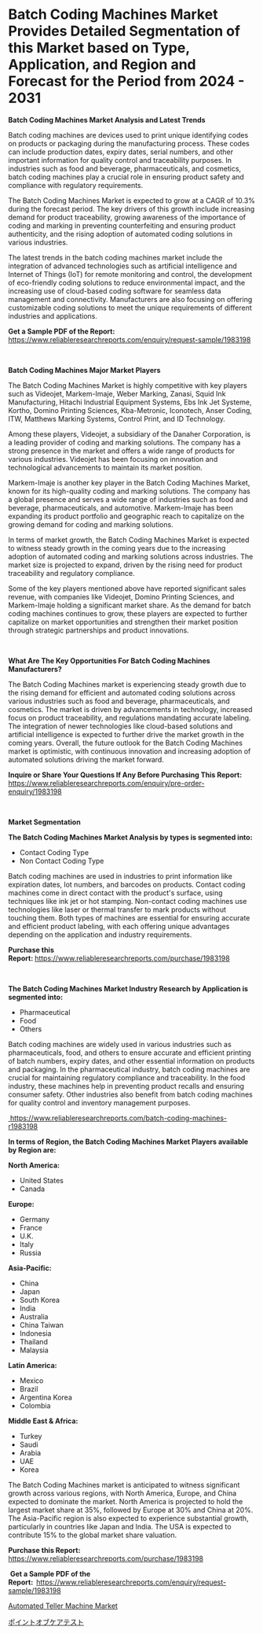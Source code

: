 <p><h1>Batch Coding Machines Market Provides Detailed Segmentation of this Market based on Type, Application, and Region and Forecast for the Period from 2024 - 2031</h1></p><p><strong>Batch Coding Machines Market Analysis and Latest Trends</strong></p>
<p><p>Batch coding machines are devices used to print unique identifying codes on products or packaging during the manufacturing process. These codes can include production dates, expiry dates, serial numbers, and other important information for quality control and traceability purposes. In industries such as food and beverage, pharmaceuticals, and cosmetics, batch coding machines play a crucial role in ensuring product safety and compliance with regulatory requirements.</p><p>The Batch Coding Machines Market is expected to grow at a CAGR of 10.3% during the forecast period. The key drivers of this growth include increasing demand for product traceability, growing awareness of the importance of coding and marking in preventing counterfeiting and ensuring product authenticity, and the rising adoption of automated coding solutions in various industries.</p><p>The latest trends in the batch coding machines market include the integration of advanced technologies such as artificial intelligence and Internet of Things (IoT) for remote monitoring and control, the development of eco-friendly coding solutions to reduce environmental impact, and the increasing use of cloud-based coding software for seamless data management and connectivity. Manufacturers are also focusing on offering customizable coding solutions to meet the unique requirements of different industries and applications.</p></p>
<p><strong>Get a Sample PDF of the Report:&nbsp;</strong> <a href="https://www.reliableresearchreports.com/enquiry/request-sample/1983198">https://www.reliableresearchreports.com/enquiry/request-sample/1983198</a></p>
<p>&nbsp;</p>
<p><strong>Batch Coding Machines Major Market Players</strong></p>
<p><p>The Batch Coding Machines Market is highly competitive with key players such as Videojet, Markem-Imaje, Weber Marking, Zanasi, Squid Ink Manufacturing, Hitachi Industrial Equipment Systems, Ebs Ink Jet Systeme, Kortho, Domino Printing Sciences, Kba-Metronic, Iconotech, Anser Coding, ITW, Matthews Marking Systems, Control Print, and ID Technology. </p><p>Among these players, Videojet, a subsidiary of the Danaher Corporation, is a leading provider of coding and marking solutions. The company has a strong presence in the market and offers a wide range of products for various industries. Videojet has been focusing on innovation and technological advancements to maintain its market position.</p><p>Markem-Imaje is another key player in the Batch Coding Machines Market, known for its high-quality coding and marking solutions. The company has a global presence and serves a wide range of industries such as food and beverage, pharmaceuticals, and automotive. Markem-Imaje has been expanding its product portfolio and geographic reach to capitalize on the growing demand for coding and marking solutions.</p><p>In terms of market growth, the Batch Coding Machines Market is expected to witness steady growth in the coming years due to the increasing adoption of automated coding and marking solutions across industries. The market size is projected to expand, driven by the rising need for product traceability and regulatory compliance.</p><p>Some of the key players mentioned above have reported significant sales revenue, with companies like Videojet, Domino Printing Sciences, and Markem-Imaje holding a significant market share. As the demand for batch coding machines continues to grow, these players are expected to further capitalize on market opportunities and strengthen their market position through strategic partnerships and product innovations.</p></p>
<p>&nbsp;</p>
<p><strong>What Are The Key Opportunities For Batch Coding Machines Manufacturers?</strong></p>
<p><p>The Batch Coding Machines market is experiencing steady growth due to the rising demand for efficient and automated coding solutions across various industries such as food and beverage, pharmaceuticals, and cosmetics. The market is driven by advancements in technology, increased focus on product traceability, and regulations mandating accurate labeling. The integration of newer technologies like cloud-based solutions and artificial intelligence is expected to further drive the market growth in the coming years. Overall, the future outlook for the Batch Coding Machines market is optimistic, with continuous innovation and increasing adoption of automated solutions driving the market forward.</p></p>
<p><strong>Inquire or Share Your Questions If Any Before Purchasing This Report:</strong> <a href="https://www.reliableresearchreports.com/enquiry/pre-order-enquiry/1983198">https://www.reliableresearchreports.com/enquiry/pre-order-enquiry/1983198</a></p>
<p>&nbsp;</p>
<p><strong>Market Segmentation</strong></p>
<p><strong>The Batch Coding Machines Market Analysis by types is segmented into:</strong></p>
<p><ul><li>Contact Coding Type</li><li>Non Contact Coding Type</li></ul></p>
<p><p>Batch coding machines are used in industries to print information like expiration dates, lot numbers, and barcodes on products. Contact coding machines come in direct contact with the product's surface, using techniques like ink jet or hot stamping. Non-contact coding machines use technologies like laser or thermal transfer to mark products without touching them. Both types of machines are essential for ensuring accurate and efficient product labeling, with each offering unique advantages depending on the application and industry requirements.</p></p>
<p><strong>Purchase this Report:&nbsp;</strong><a href="https://www.reliableresearchreports.com/purchase/1983198">https://www.reliableresearchreports.com/purchase/1983198</a></p>
<p>&nbsp;</p>
<p><strong>The Batch Coding Machines Market Industry Research by Application is segmented into:</strong></p>
<p><ul><li>Pharmaceutical</li><li>Food</li><li>Others</li></ul></p>
<p><p>Batch coding machines are widely used in various industries such as pharmaceuticals, food, and others to ensure accurate and efficient printing of batch numbers, expiry dates, and other essential information on products and packaging. In the pharmaceutical industry, batch coding machines are crucial for maintaining regulatory compliance and traceability. In the food industry, these machines help in preventing product recalls and ensuring consumer safety. Other industries also benefit from batch coding machines for quality control and inventory management purposes.</p></p>
<p><a href="https://www.reliableresearchreports.com/batch-coding-machines-r1983198">&nbsp;https://www.reliableresearchreports.com/batch-coding-machines-r1983198</a></p>
<p><strong>In terms of Region, the Batch Coding Machines Market Players available by Region are:</strong></p>
<p>
    <p> <strong> North America: </strong>
        <ul>
            <li>United States</li>
            <li>Canada</li>
        </ul>
        </p> 
    <p> <strong> Europe: </strong>
        <ul>
            <li>Germany</li>
            <li>France</li>
            <li>U.K.</li>
            <li>Italy</li>
            <li>Russia</li>
        </ul>
        </p> 
    <p> <strong> Asia-Pacific: </strong>
        <ul>
            <li>China</li>
            <li>Japan</li>
            <li>South Korea</li>
            <li>India</li>
            <li>Australia</li>
            <li>China Taiwan</li>
            <li>Indonesia</li>
            <li>Thailand</li>
            <li>Malaysia</li>
        </ul>
        </p> 
    <p> <strong> Latin America: </strong>
        <ul>
            <li>Mexico</li>
            <li>Brazil</li>
            <li>Argentina Korea</li>
            <li>Colombia</li>
        </ul>
        </p> 
    <p> <strong> Middle East & Africa: </strong>
        <ul>
            <li>Turkey</li>
            <li>Saudi</li>
            <li>Arabia</li>
            <li>UAE</li>
            <li>Korea</li>
        </ul>
    </p>
    </p>
<p><p>The Batch Coding Machines market is anticipated to witness significant growth across various regions, with North America, Europe, and China expected to dominate the market. North America is projected to hold the largest market share at 35%, followed by Europe at 30% and China at 20%. The Asia-Pacific region is also expected to experience substantial growth, particularly in countries like Japan and India. The USA is expected to contribute 15% to the global market share valuation.</p></p>
<p><strong>Purchase this Report: </strong><a href="https://www.reliableresearchreports.com/purchase/1983198">https://www.reliableresearchreports.com/purchase/1983198</a></p>
<p>&nbsp;<strong>Get a Sample PDF of the Report:&nbsp;&nbsp;</strong><a href="https://www.reliableresearchreports.com/enquiry/request-sample/1983198">https://www.reliableresearchreports.com/enquiry/request-sample/1983198</a></p>
<p><strong></strong></p>
<p><p><a href="https://github.com/okotobwrhuteie/Market-Research-Report-List-2/blob/main/automated-teller-machine-market.md">Automated Teller Machine Market</a></p><p><a href="https://github.com/SarahFahey88/Market-Research-Report-List-1/blob/main/480607834149.md">ポイントオブケアテスト</a></p></p>